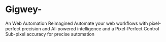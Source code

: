 # Gigwey-
An Web Automation Reimagined Automate your web workflows with pixel-perfect precision and AI-powered intelligence and a Pixel-Perfect Control Sub-pixel accuracy for precise automation
